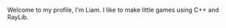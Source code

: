 Welcome to my profile, I'm Liam.
I like to make little games using C++ and RayLib.

<!---
u-sernam-e/u-sernam-e is a ✨ special ✨ repository because its `README.md` (this file) appears on your GitHub profile.
You can click the Preview link to take a look at your changes.
--->
